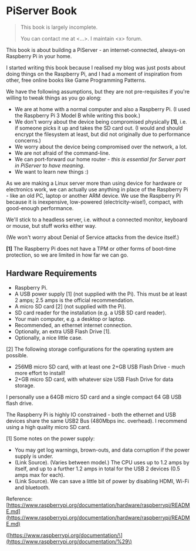 # PiServer Book

> This book is largely incomplete.
>
> You can contact me at &lt;...&gt;. I maintain &lt;x&gt; forum.

This book is about building a PiServer - an internet-connected, always-on Raspberry Pi in your home.

I started writing this book because I realised my blog was just posts about doing things on the Raspberry Pi, and I had a moment of inspiration from other, free online books like Game Programming Patterns.

We have the following assumptions, but they are not pre-requisites if you're willing to tweak things as you go along:

* We are at home with a normal computer and also a Raspberry Pi. \(I used the Raspberry Pi 3 Model B while writing this book.\)
* We don't worry about the device being compromised physically **\[1\]**, i.e. if someone picks it up and takes the SD card out. \(I would and should encrypt the filesystem at least, but did not originally due to performance concerns.\)
* We worry about the device being compromised over the network, a lot.
* We are not afraid of the command-line.
* We can port-forward our home router - _this is essential for Server part in PiServer to have meaning_.
* We want to learn new things :\)

As we are making a Linux server more than using device for hardware or electronics work, we can actually use anything in place of the Raspberry Pi - like an old PC, laptop or another ARM device. We use the Raspberry Pi because it is inexpensive, low-powered \(electricity-wise!\), compact, with good-enough performance.

We'll stick to a headless server, i.e. without a connected monitor, keyboard or mouse, but stuff works either way.

\(We won't worry about Denial of Service attacks from the device itself.\)

**\[1\]** The Raspberry Pi does not have a TPM or other forms of boot-time protection, so we are limited in how far we can go.

## Hardware Requirements

* Raspberry Pi.
* A USB power supply \[1\] \(not supplied with the Pi\). This must be at least 2 amps; 2.5 amps is the official recommendation.
* A micro SD card \[2\] \(not supplied with the Pi\).
* SD card reader for the installation \(e.g. a USB SD card reader\).
* Your main computer, e.g. a desktop or laptop.
* Recommended, an ethernet internet connection.
* Optionally, an extra USB Flash Drive \[1\].
* Optionally, a nice little case.

\[2\] The following storage configurations for the operating system are possible.

* 256MB micro SD card, with at least one 2+GB USB Flash Drive - much more effort to install!
* 2+GB micro SD card, with whatever size USB Flash Drive for data storage.

I personally use a 64GB micro SD card and a single compact 64 GB USB flash drive.

The Raspberry Pi is highly IO constrained - both the ethernet and USB devices share the same USB2 Bus \(480Mbps inc. overhead\). I recommend using a high quality micro SD card.

\[1\] Some notes on the power supply:

* You may get log warnings, brown-outs, and data corruption if the power supply is under.
* \(Link Source\). \(Varies between model.\) The CPU uses up to 1.2 amps by itself, and up to a further 1.2 amps in total for the USB 2 devices \(0.5 amps max for each\).
* \(Link Source\). We can save a little bit of power by disabling HDMI, Wi-Fi and bluetooth.

Reference: [https://www.raspberrypi.org/documentation/hardware/raspberrypi/README.md](https://www.raspberrypi.org/documentation/hardware/raspberrypi/README.md)

\([https://www.raspberrypi.org/documentation/\](https://www.raspberrypi.org/documentation/%29\)

